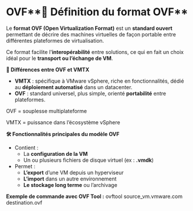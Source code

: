 # OVF**🧩 Définition du format OVF**

Le **format OVF (Open Virtualization Format)** est un **standard ouvert** permettant de décrire des machines virtuelles de façon portable entre différentes plateformes de virtualisation.

Ce format facilite l'**interopérabilité** entre solutions, ce qui en fait un choix idéal pour le **transport ou l’échange de VM**.



**🔄 Différences entre OVF et VMTX**

- **VMTX** : spécifique à VMware vSphere, riche en fonctionnalités, dédié au **déploiement automatisé** dans un datacenter.
- **OVF** : standard universel, plus simple, orienté **portabilité** entre plateformes.

OVF = souplesse multiplateforme

VMTX = puissance dans l’écosystème vSphere



**🛠️ Fonctionnalités principales du modèle OVF**

- Contient :
  - La **configuration de la VM**
  - Un ou plusieurs fichiers de disque virtuel (ex : **.vmdk**)
- Permet :
  - **L’export** d’une VM depuis un hyperviseur
  - **L’import** dans un autre environnement
  - **Le stockage long terme** ou l’archivage

**Exemple de commande avec OVF Tool :** ovftool source_vm.vmware.com destination.ovf
